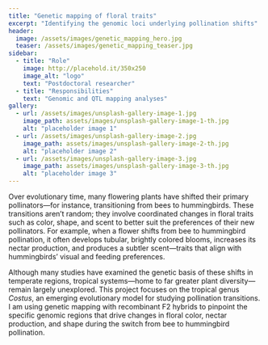 ```yaml
---
title: "Genetic mapping of floral traits"
excerpt: "Identifying the genomic loci underlying pollination shifts"
header:
  image: /assets/images/genetic_mapping_hero.jpg
  teaser: /assets/images/genetic_mapping_teaser.jpg
sidebar:
  - title: "Role"
    image: http://placehold.it/350x250
    image_alt: "logo"
    text: "Postdoctoral researcher"
  - title: "Responsibilities"
    text: "Genomic and QTL mapping analyses"
gallery:
  - url: /assets/images/unsplash-gallery-image-1.jpg
    image_path: assets/images/unsplash-gallery-image-1-th.jpg
    alt: "placeholder image 1"
  - url: /assets/images/unsplash-gallery-image-2.jpg
    image_path: assets/images/unsplash-gallery-image-2-th.jpg
    alt: "placeholder image 2"
  - url: /assets/images/unsplash-gallery-image-3.jpg
    image_path: assets/images/unsplash-gallery-image-3-th.jpg
    alt: "placeholder image 3"
---
```

Over evolutionary time, many flowering plants have shifted their primary pollinators—for instance, transitioning from bees to hummingbirds. These transitions aren’t random; they involve coordinated changes in floral traits such as color, shape, and scent to better suit the preferences of their new pollinators. For example, when a flower shifts from bee to hummingbird pollination, it often develops tubular, brightly colored blooms, increases its nectar production, and produces a subtler scent—traits that align with hummingbirds’ visual and feeding preferences.

Although many studies have examined the genetic basis of these shifts in temperate regions, tropical systems—home to far greater plant diversity—remain largely unexplored. This project focuses on the tropical genus *Costus*, an emerging evolutionary model for studying pollination transitions. I am using genetic mapping with recombinant F2 hybrids to pinpoint the specific genomic regions that drive changes in floral color, nectar production, and shape during the switch from bee to hummingbird pollination.




